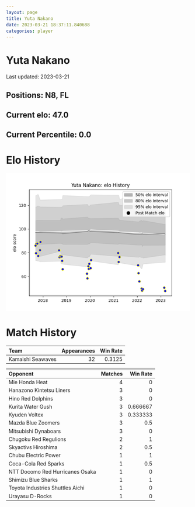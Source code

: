 ```yaml
---  
layout: page  
title: Yuta Nakano  
date: 2023-03-21 18:37:11.840688  
categories: player  
---
```

# Yuta Nakano


Last updated: 2023-03-21
## Positions: N8, FL

## Current elo: 47.0

## Current Percentile: 0.0

# Elo History


![elo history](history_YutaNakano.png)
# Match History


| Team              |   Appearances |   Win Rate |
|:------------------|--------------:|-----------:|
| Kamaishi Seawaves |            32 |     0.3125 |

| Opponent                         |   Matches |   Win Rate |
|:---------------------------------|----------:|-----------:|
| Mie Honda Heat                   |         4 |   0        |
| Hanazono Kintetsu Liners         |         3 |   0        |
| Hino Red Dolphins                |         3 |   0        |
| Kurita Water Gush                |         3 |   0.666667 |
| Kyuden Voltex                    |         3 |   0.333333 |
| Mazda Blue Zoomers               |         3 |   0.5      |
| Mitsubishi Dynaboars             |         3 |   0        |
| Chugoku Red Regulions            |         2 |   1        |
| Skyactivs Hiroshima              |         2 |   0.5      |
| Chubu Electric Power             |         1 |   1        |
| Coca-Cola Red Sparks             |         1 |   0.5      |
| NTT Docomo Red Hurricanes Osaka  |         1 |   0        |
| Shimizu Blue Sharks              |         1 |   1        |
| Toyota Industries Shuttles Aichi |         1 |   0        |
| Urayasu D-Rocks                  |         1 |   0        |